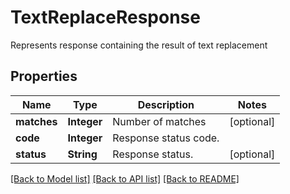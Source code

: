 ﻿
# TextReplaceResponse
Represents response containing the result of text replacement

## Properties
Name | Type | Description | Notes
------------ | ------------- | ------------- | -------------
**matches** | **Integer** | Number of matches | [optional]
**code** | **Integer** | Response status code. | 
**status** | **String** | Response status. | [optional]


[[Back to Model list]](../README.md#documentation-for-models) [[Back to API list]](../README.md#documentation-for-api-endpoints) [[Back to README]](../README.md)


